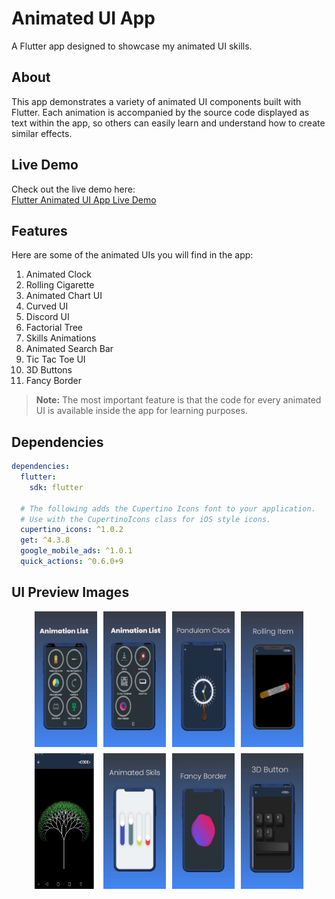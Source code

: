 # Animated UI App

A Flutter app designed to showcase my animated UI skills.

## About

This app demonstrates a variety of animated UI components built with Flutter. Each animation is accompanied by the source code displayed as text within the app, so others can easily learn and understand how to create similar effects.

## Live Demo

Check out the live demo here:  
[Flutter Animated UI App Live Demo](https://flutter-animated-ui-app.web.app/#/)

## Features

Here are some of the animated UIs you will find in the app:

1. Animated Clock  
2. Rolling Cigarette  
3. Animated Chart UI  
4. Curved UI  
5. Discord UI  
6. Factorial Tree  
7. Skills Animations  
8. Animated Search Bar  
9. Tic Tac Toe UI  
10. 3D Buttons  
11. Fancy Border  

> **Note:** The most important feature is that the code for every animated UI is available inside the app for learning purposes.

## Dependencies

```yaml
dependencies:
  flutter:
    sdk: flutter

  # The following adds the Cupertino Icons font to your application.
  # Use with the CupertinoIcons class for iOS style icons.
  cupertino_icons: ^1.0.2
  get: ^4.3.8
  google_mobile_ads: ^1.0.1
  quick_actions: ^0.6.0+9
```

## UI Preview Images
<div style="display: flex; justify-content: center; flex-wrap: wrap; gap: 10px;"> <img src="https://raw.githubusercontent.com/riadulIslam008/images/refs/heads/main/Animated%20UI%20images/image1.webp" alt="Image 1" style="width: 100px; height: auto;" /> <img src="https://raw.githubusercontent.com/riadulIslam008/images/refs/heads/main/Animated%20UI%20images/image2.webp" alt="Image 2" style="width: 100px; height: auto;" /> <img src="https://raw.githubusercontent.com/riadulIslam008/images/refs/heads/main/Animated%20UI%20images/image3.webp" alt="Image 3" style="width: 100px; height: auto;" /> <img src="https://raw.githubusercontent.com/riadulIslam008/images/refs/heads/main/Animated%20UI%20images/image4.webp" alt="Image 4" style="width: 100px; height: auto;" /> <img src="https://raw.githubusercontent.com/riadulIslam008/images/refs/heads/main/Animated%20UI%20images/image5.webp" alt="Image 5" style="width: 100px; height: auto;" /> <img src="https://raw.githubusercontent.com/riadulIslam008/images/refs/heads/main/Animated%20UI%20images/image6.webp" alt="Image 6" style="width: 100px; height: auto;" /> <img src="https://raw.githubusercontent.com/riadulIslam008/images/refs/heads/main/Animated%20UI%20images/image7.webp" alt="Image 7" style="width: 100px; height: auto;" /> <img src="https://raw.githubusercontent.com/riadulIslam008/images/refs/heads/main/Animated%20UI%20images/image8.webp" alt="Image 8" style="width: 100px; height: auto;" /> </div> 
